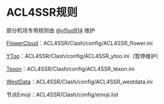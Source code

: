 # ACL4SSR规则

部分机场专用规则由 [@yfluo914](https://github.com/yfluo914) 维护

[FlowerCloud](https://flower.yt/aff.php?aff=677)：ACL4SSR/Clash/config/ACL4SSR_flower.ini

[YToo](https://oxycontin.top/aff.php?aff=900)：ACL4SSR/Clash/config/ACL4SSR_ytoo.ini（暂停维护）

[Texon](https://texon.io/portal/aff.php?aff=238)：ACL4SSR/Clash/config/ACL4SSR_texon.ini

[WestData](https://fuqing.cz/aff.php?aff=522)：ACL4SSR/Clash/config/ACL4SSR_westdata.ini

节点Emoji：ACL4SSR/Clash/config/emoji.list
